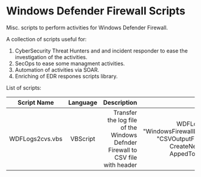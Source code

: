 # Windows Defender Firewall Scripts
Misc. scripts to perform activities for Windows Defender Firewall.

A collection of scripts useful for: 
1. CyberSecurity Threat Hunters and and incident responder to ease the investigation of the activities.
2. SecOps to ease some managment activities.
3. Automation of activities via SOAR.
4. Enriching of EDR respones scripts library. 


List of scripts:

| Script Name | Language | Description | Args | Example|
| ------------|:--------:| -----------:| ----:| ------:|
| WDFLogs2cvs.vbs | VBScript | Transfer the log file of the Windows Defnder Firewall to CSV file with header | WDFLogs2cvs.vbs "WindowsFirewallLogFilePath" "CSVOutputFilePath" [0 = CreateNewFile or 1 = AppedToExistingFile] | WDFLogs2cvs.vbs "C:\Windows\System32\LogFiles\Firewall\pfirewall.log" "D:\outputFolder\output.csv" 0

